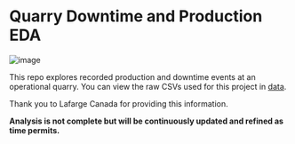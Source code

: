 # Quarry Downtime and Production EDA

![image](https://www.lafarge.ca/sites/canada2/files/styles/teaser_2cols/public/2023-10/220408-rv-visit-2365.jpg.webp?itok=BaJ2TPrE)

This repo explores recorded production and downtime events at an operational quarry. You can view the raw CSVs used for this project in [data](https://github.com/eliasforsberg/quarry-eda/tree/main/data).

Thank you to Lafarge Canada for providing this information.

**Analysis is not complete but will be continuously updated and refined as time permits.**